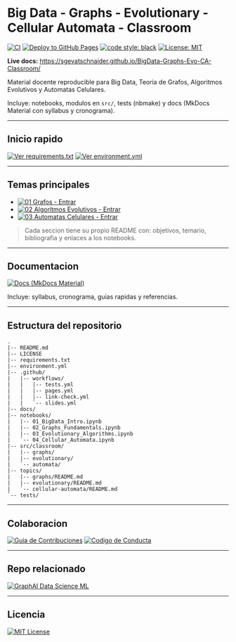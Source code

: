 # Big Data - Graphs - Evolutionary - Cellular Automata - Classroom

[![CI](https://github.com/sgevatschnaider/BigData-Graphs-Evo-CA-Classroom/actions/workflows/tests.yml/badge.svg?branch=main)](https://github.com/sgevatschnaider/BigData-Graphs-Evo-CA-Classroom/actions/workflows/tests.yml)
[![Deploy to GitHub Pages](https://github.com/sgevatschnaider/BigData-Graphs-Evo-CA-Classroom/actions/workflows/pages.yml/badge.svg?branch=main)](https://github.com/sgevatschnaider/BigData-Graphs-Evo-CA-Classroom/actions/workflows/pages.yml)
[![code style: black](https://img.shields.io/badge/code%20style-black-000000.svg)](https://github.com/psf/black)
[![License: MIT](https://img.shields.io/badge/License-MIT-yellow.svg)](LICENSE)

**Live docs:** https://sgevatschnaider.github.io/BigData-Graphs-Evo-CA-Classroom/


Material docente reproducible para Big Data, Teoria de Grafos, Algoritmos Evolutivos y Automatas Celulares.

Incluye: notebooks, modulos en `src/`, tests (nbmake) y docs (MkDocs Material con syllabus y cronograma).

---

## Inicio rapido

[![Ver requirements.txt](https://img.shields.io/badge/Ver-requirements.txt-orange?logo=python)](requirements.txt)
[![Ver environment.yml](https://img.shields.io/badge/Ver-environment.yml-teal?logo=anaconda)](environment.yml)

---

## Temas principales

- [![01 Grafos - Entrar](https://img.shields.io/badge/01%20Grafos-Entrar-blue?logo=networkx)](topics/graphs/README.md)
- [![02 Algoritmos Evolutivos - Entrar](https://img.shields.io/badge/02%20Algoritmos%20Evolutivos-Entrar-green?logo=python)](topics/evolutionary/README.md)
- [![03 Automatas Celulares - Entrar](https://img.shields.io/badge/03%20Automatas%20Celulares-Entrar-yellow?logo=github)](topics/cellular-automata/README.md)

> Cada seccion tiene su propio README con: objetivos, temario, bibliografia y enlaces a los notebooks.

---

## Documentacion

[![Docs (MkDocs Material)](https://img.shields.io/badge/Ver%20Sitio-Docs%20(MkDocs%20Material)-blue?logo=readthedocs)](https://sgevatschnaider.github.io/BigData-Graphs-Evo-CA-Classroom/)

Incluye: syllabus, cronograma, guias rapidas y referencias.

---

## Estructura del repositorio

```text
.
|-- README.md
|-- LICENSE
|-- requirements.txt
|-- environment.yml
|-- .github/
|   |-- workflows/
|   |   |-- tests.yml
|   |   |-- pages.yml
|   |   |-- link-check.yml
|   |   `-- slides.yml
|-- docs/
|-- notebooks/
|   |-- 01_BigData_Intro.ipynb
|   |-- 02_Graphs_Fundamentals.ipynb
|   |-- 03_Evolutionary_Algorithms.ipynb
|   `-- 04_Cellular_Automata.ipynb
|-- src/classroom/
|   |-- graphs/
|   |-- evolutionary/
|   `-- automata/
|-- topics/
|   |-- graphs/README.md
|   |-- evolutionary/README.md
|   `-- cellular-automata/README.md
`-- tests/
````

---

## Colaboracion

[![Guia de Contribuciones](https://img.shields.io/badge/Guia-Contribuciones-purple?logo=github)](CONTRIBUTING.md)
[![Codigo de Conducta](https://img.shields.io/badge/Codigo-de%20Conducta-red?logo=github)](CODE_OF_CONDUCT.md)

---

## Repo relacionado

[![GraphAI Data Science ML](https://img.shields.io/badge/GraphAI-Data%20Science%20ML-blue?logo=github)](https://github.com/sgevatschnaider/GraphAI-Data-Science-ML/tree/main)

---

## Licencia

[![MIT License](https://img.shields.io/badge/Licencia-MIT-yellow.svg)](LICENSE)



